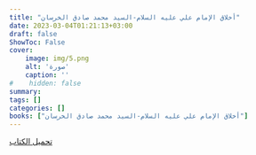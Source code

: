 ```yaml
---
title: "أخلاق الإمام علي عليه السلام-السيد محمد صادق الخرسان"
date: 2023-03-04T01:21:13+03:00
draft: false
ShowToc: False
cover:
    image: img/5.png
    alt: 'صورة'
    caption: ''
#    hidden: false
summary: 
tags: []
categories: []
books: ["أخلاق الإمام علي عليه السلام-السيد محمد صادق الخرسان"]
---
```

[تحميل الكتاب](./../../books/5.pdf)